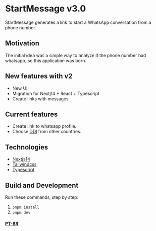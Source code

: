 # StartMessage v3.0

StartMessage generates a link to start a WhatsApp conversation from a phone
number.

## Motivation

The initial idea was a simple way to analyze if the phone number had whatsapp,
so this application was born.

## New features with v2

- New UI
- Migration for Nextj14 + React + Typescript
- Create links with messages

## Current features

- Create link to whatsapp profile.
- Choose [DDI](https://en.wikipedia.org/wiki/International_direct_dialing) from
  other countries.

## Technologies

- [Nextjs14](https://nextjs.org)
- [Tailwindcss](https://tailwindcss.com)
- [Typescript](https://www.typescriptlang.org)

## Build and Development

Run these commands, step by step:

1. `pnpm install`
2. `pnpm dev`

#### [PT-BR](REAME-PTBR.md)
